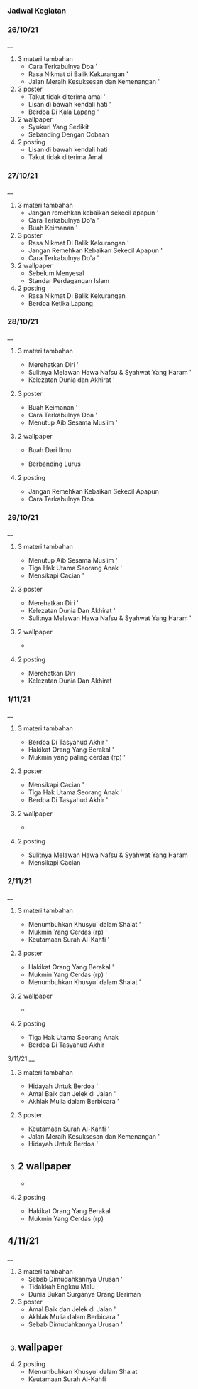 ### Jadwal Kegiatan

### 26/10/21

__

1. 3 materi tambahan
   - Cara Terkabulnya Doa '
   - Rasa Nikmat di Balik Kekurangan '
   - Jalan Meraih Kesuksesan dan Kemenangan '
2. 3 poster
   - Takut tidak diterima amal '
   - Lisan di bawah kendali hati '
   - Berdoa Di Kala Lapang '
3. 2 wallpaper
   - Syukuri Yang Sedikit
   - Sebanding Dengan Cobaan
4. 2 posting
   - Lisan di bawah kendali hati
   - Takut tidak diterima Amal

### 27/10/21

__

1. 3 materi tambahan
   - Jangan remehkan kebaikan sekecil apapun '
   - Cara Terkabulnya Do'a '
   - Buah Keimanan '
2. 3 poster
   - Rasa Nikmat Di Balik Kekurangan '
   - Jangan Remehkan Kebaikan Sekecil Apapun '
   - Cara Terkabulnya Do'a '
3. 2 wallpaper
   - Sebelum Menyesal
   - Standar Perdagangan Islam
4. 2 posting 
   - Rasa Nikmat Di Balik Kekurangan
   - Berdoa Ketika Lapang

### 28/10/21

__

1. 3 materi tambahan
   
   - Merehatkan Diri '
   - Sulitnya Melawan Hawa Nafsu & Syahwat Yang Haram '
   - Kelezatan Dunia dan Akhirat '

2. 3 poster
   
   - Buah Keimanan '
   - Cara Terkabulnya Doa '
   - Menutup Aib Sesama Muslim '

3. 2 wallpaper
   
   - Buah Dari Ilmu
   
   - Berbanding Lurus

4. 2 posting 
   
   - Jangan Remehkan Kebaikan Sekecil Apapun
   - Cara Terkabulnya Doa

### 29/10/21

__

1. 3 materi tambahan
   
   - Menutup Aib Sesama Muslim '
   - Tiga Hak Utama Seorang Anak '
   - Mensikapi Cacian '

2. 3 poster
   
   - Merehatkan Diri '
   - Kelezatan Dunia Dan Akhirat '
   - Sulitnya Melawan Hawa Nafsu & Syahwat Yang Haram '

3. 2 wallpaper
   
   - 

4. 2 posting 
   
   - Merehatkan Diri
   - Kelezatan Dunia Dan Akhirat

### 1/11/21

__

1. 3 materi tambahan
   
   - Berdoa Di Tasyahud Akhir '
   - Hakikat Orang Yang Berakal '
   - Mukmin yang paling cerdas (rp) '

2. 3 poster
   
   - Mensikapi Cacian '
   - Tiga Hak Utama Seorang Anak '
   - Berdoa Di Tasyahud Akhir '

3. 2 wallpaper
   
   - 

4. 2 posting 
   
   - Sulitnya Melawan Hawa Nafsu & Syahwat Yang Haram
   - Mensikapi Cacian

### 2/11/21

__

1. 3 materi tambahan
   
   - Menumbuhkan Khusyu' dalam Shalat '
   - Mukmin Yang Cerdas (rp) '
   - Keutamaan Surah Al-Kahfi '

2. 3 poster
   
   - Hakikat Orang Yang Berakal '
   - Mukmin Yang Cerdas (rp) '
   - Menumbuhkan Khusyu' dalam Shalat '

3. 2 wallpaper
   
   - 

4. 2 posting 
   
   - Tiga Hak Utama Seorang Anak
   - Berdoa Di Tasyahud Akhir

3/11/21
__

1. 3 materi tambahan
   
   - Hidayah Untuk Berdoa '
   - Amal Baik dan Jelek di Jalan '
   - Akhlak Mulia dalam Berbicara '

2. 3 poster
   
   - Keutamaan Surah Al-Kahfi '
   - Jalan Meraih Kesuksesan dan Kemenangan '
   - Hidayah Untuk Berdoa '

3. 2 wallpaper
   -
   
   - 

4. 2 posting 
   
   - Hakikat Orang Yang Berakal
   - Mukmin Yang Cerdas (rp)

## 4/11/21

__

1. 3 materi tambahan
   - Sebab Dimudahkannya Urusan '
   - Tidakkah Engkau Malu
   - Dunia Bukan Surganya Orang Beriman
2. 3 poster
   - Amal Baik dan Jelek di Jalan '
   - Akhlak Mulia dalam Berbicara '
   - Sebab Dimudahkannya Urusan '
3. wallpaper
   -
4. 2 posting    
   - Menumbuhkan Khusyu' dalam Shalat
   - Keutamaan Surah Al-Kahfi
